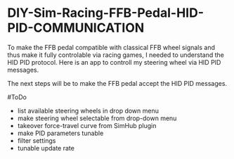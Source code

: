 # DIY-Sim-Racing-FFB-Pedal-HID-PID-COMMUNICATION

To make the FFB pedal compatible with classical FFB wheel signals and thus make it fully controlable via racing games, I needed to understand the HID PID protocol. Here is an app to controll my steering wheel via HID PID messages. 

The next steps will be to make the FFB pedal accept the HID PID messages.

#ToDo

- list available steering wheels in drop down menu
- make steering wheel selectable from drop-down menu
- takeover force-travel curve from SimHub plugin
- make PID parameters tunable
- filter settings
- tunable update rate
